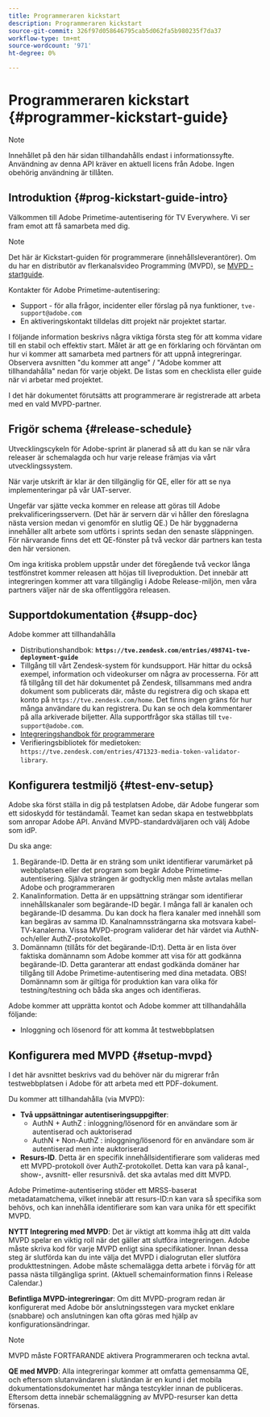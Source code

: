 ```yaml
---
title: Programmeraren kickstart
description: Programmeraren kickstart
source-git-commit: 326f97d058646795cab5d062fa5b980235f7da37
workflow-type: tm+mt
source-wordcount: '971'
ht-degree: 0%

---
```



# Programmeraren kickstart {#programmer-kickstart-guide}

>[!NOTE]
>
>Innehållet på den här sidan tillhandahålls endast i informationssyfte. Användning av denna API kräver en aktuell licens från Adobe. Ingen obehörig användning är tillåten.

## Introduktion {#prog-kickstart-guide-intro}

Välkommen till Adobe Primetime-autentisering för TV Everywhere. Vi ser fram emot att få samarbeta med dig.

>[!NOTE]
>
>Det här är Kickstart-guiden för programmerare (innehållsleverantörer). Om du har en distributör av flerkanalsvideo Programming (MVPD), se [MVPD - startguide](/help/authentication/mvpd-kickstart-guide.md).


Kontakter för Adobe Primetime-autentisering:

* Support - för alla frågor, incidenter eller förslag på nya funktioner, `tve-support@adobe.com`
* En aktiveringskontakt tilldelas ditt projekt när projektet startar.

I följande information beskrivs några viktiga första steg för att komma vidare till en stabil och effektiv start. Målet är att ge en förklaring och förväntan om hur vi kommer att samarbeta med partners för att uppnå integreringar. Observera avsnitten &quot;du kommer att ange&quot; / &quot;Adobe kommer att tillhandahålla&quot; nedan för varje objekt. De listas som en checklista eller guide när vi arbetar med projektet.

I det här dokumentet förutsätts att programmerare är registrerade att arbeta med en vald MVPD-partner.

## Frigör schema {#release-schedule}

Utvecklingscykeln för Adobe-sprint är planerad så att du kan se när våra releaser är schemalagda och hur varje release främjas via vårt utvecklingssystem.

När varje utskrift är klar är den tillgänglig för QE, eller för att se nya implementeringar på vår UAT-server.

Ungefär var sjätte vecka kommer en release att göras till Adobe prekvalificeringsservern. (Det här är servern där vi håller den föreslagna nästa version medan vi genomför en slutlig QE.) De här byggnaderna innehåller allt arbete som utförts i sprints sedan den senaste släppningen. För närvarande finns det ett QE-fönster på två veckor där partners kan testa den här versionen.

Om inga kritiska problem uppstår under det föregående två veckor långa testfönstret kommer releasen att höjas till liveproduktion. Det innebär att integreringen kommer att vara tillgänglig i Adobe Release-miljön, men våra partners väljer när de ska offentliggöra releasen.

<!--For the latest release schedule information, see the Release Calendar.-->

## Supportdokumentation {#supp-doc}

Adobe kommer att tillhandahålla

* Distributionshandbok: **`https://tve.zendesk.com/entries/498741-tve-deployment-guide`**
* Tillgång till vårt Zendesk-system för kundsupport. Här hittar du också exempel, information och videokurser om några av processerna. För att få tillgång till det här dokumentet på Zendesk, tillsammans med andra dokument som publicerats där, måste du registrera dig och skapa ett konto på `https://tve.zendesk.com/home`. Det finns ingen gräns för hur många användare du kan registrera.  Du kan se och dela kommentarer på alla arkiverade biljetter. Alla supportfrågor ska ställas till `tve-support@adobe.com`.
* [Integreringshandbok för programmerare](/help/authentication/programmer-integration-guide-overview.md)
* Verifieringsbibliotek för medietoken: `https://tve.zendesk.com/entries/471323-media-token-validator-library`.

## Konfigurera testmiljö {#test-env-setup}

Adobe ska först ställa in dig på testplatsen Adobe, där Adobe fungerar som ett sidoskydd för teständamål. Teamet kan sedan skapa en testwebbplats som anropar Adobe API. Använd MVPD-standardväljaren och välj Adobe som idP.

Du ska ange:

1. Begärande-ID. Detta är en sträng som unikt identifierar varumärket på webbplatsen eller det program som begär Adobe Primetime-autentisering. Själva strängen är godtycklig men måste avtalas mellan Adobe och programmeraren
1. Kanalinformation. Detta är en uppsättning strängar som identifierar innehållskanaler som begärande-ID begär. I många fall är kanalen och begärande-ID desamma. Du kan dock ha flera kanaler med innehåll som kan begäras av samma ID. Kanalnamnssträngarna ska motsvara kabel-TV-kanalerna. Vissa MVPD-program validerar det här värdet via AuthN- och/eller AuthZ-protokollet.
1. Domännamn (tillåts för det begärande-ID:t). Detta är en lista över faktiska domännamn som Adobe kommer att visa för att godkänna begärande-ID. Detta garanterar att endast godkända domäner har tillgång till Adobe Primetime-autentisering med dina metadata. OBS! Domännamn som är giltiga för produktion kan vara olika för testning/testning och båda ska anges och identifieras.

Adobe kommer att upprätta kontot och Adobe kommer att tillhandahålla följande:

* Inloggning och lösenord för att komma åt testwebbplatsen

## Konfigurera med MVPD {#setup-mvpd}

I det här avsnittet beskrivs vad du behöver när du migrerar från testwebbplatsen i Adobe för att arbeta med ett PDF-dokument.

Du kommer att tillhandahålla (via MVPD):

* **Två uppsättningar autentiseringsuppgifter**:
   * AuthN + AuthZ : inloggning/lösenord för en användare som är autentiserad och auktoriserad
   * AuthN + Non-AuthZ : inloggning/lösenord för en användare som är autentiserad men inte auktoriserad
* **Resurs-ID**. Detta är en specifik innehållsidentifierare som valideras med ett MVPD-protokoll över AuthZ-protokollet. Detta kan vara på kanal-, show-, avsnitt- eller resursnivå. det ska avtalas med ditt MVPD.

Adobe Primetime-autentisering stöder ett MRSS-baserat metadatamatchema, vilket innebär att resurs-ID:n kan vara så specifika som behövs, och kan innehålla identifierare som kan vara unika för ett specifikt MVPD.

**NYTT Integrering med MVPD**: Det är viktigt att komma ihåg att ditt valda MVPD spelar en viktig roll när det gäller att slutföra integreringen. Adobe måste skriva kod för varje MVPD enligt sina specifikationer. Innan dessa steg är slutförda kan du inte välja det MVPD i dialogrutan eller slutföra produkttestningen. Adobe måste schemalägga detta arbete i förväg för att passa nästa tillgängliga sprint. (Aktuell schemainformation finns i Release Calendar.)

**Befintliga MVPD-integreringar**: Om ditt MVPD-program redan är konfigurerat med Adobe bör anslutningsstegen vara mycket enklare (snabbare) och anslutningen kan ofta göras med hjälp av konfigurationsändringar.

>[!NOTE]
>
>MVPD måste FORTFARANDE aktivera Programmeraren och teckna avtal.

**QE med MVPD**: Alla integreringar kommer att omfatta gemensamma QE, och eftersom slutanvändaren i slutändan är en kund i det mobila dokumentationsdokumentet har många testcykler innan de publiceras. Eftersom detta innebär schemaläggning av MVPD-resurser kan detta försenas.

<!--
>[RELATEDINFORMATION]
>[MVPD Kickstart Guide](help\authentication\mvpd-kickstart-guide.md)
-->

